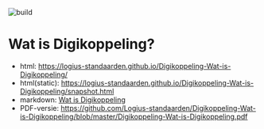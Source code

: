 ![build](https://github.com/Logius-standaarden/Digikoppeling-Wat-is-Digikoppeling/actions/workflows/build.yml/badge.svg)

# Wat is Digikoppeling?

- html: https://logius-standaarden.github.io/Digikoppeling-Wat-is-Digikoppeling/
- html(static): https://logius-standaarden.github.io/Digikoppeling-Wat-is-Digikoppeling/snapshot.html
- markdown: [Wat is Digikoppeling](04_content.md)
- PDF-versie: https://github.com/Logius-standaarden/Digikoppeling-Wat-is-Digikoppeling/blob/master/Digikoppeling-Wat-is-Digikoppeling.pdf
